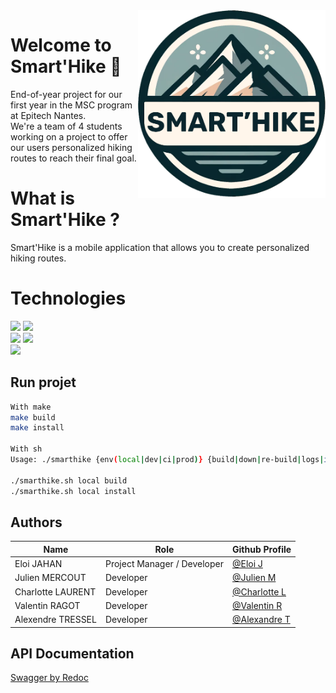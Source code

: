 <img src="./images/LogoSmartHike.png" alt="TrellTech" width="300" height=300 align="right"/>

# Welcome to Smart'Hike :rocket:

End-of-year project for our first year in the MSC program at Epitech Nantes.  
We're a team of 4 students working on a project to offer our users personalized hiking routes to reach their final goal.

# What is Smart'Hike ?
Smart'Hike is a mobile application that allows you to create personalized hiking routes.

# Technologies
![](https://img.shields.io/badge/Flutter-ED8B00?style=for-the-badge&logo=flutter&color=20232a)
![](https://img.shields.io/badge/Dart-ED8B00?style=for-the-badge&logo=dart&color=20232a)  
![](https://img.shields.io/badge/Python-ED8B00?style=for-the-badge&logo=python&color=20232a)
![](https://img.shields.io/badge/Flask-ED8B00?style=for-the-badge&logo=flask&color=20232a)  
![](https://img.shields.io/badge/MapBox-ED8B00?style=for-the-badge&logo=mapbox&color=20232a)

## Run projet
```bash
With make
make build
make install

With sh
Usage: ./smarthike {env(local|dev|ci|prod)} {build|down|re-build|logs|install|test}

./smarthike.sh local build
./smarthike.sh local install
```

## Authors
| Name              | Role                          | Github Profile |
|-------------------|-------------------------------|----------------|
| Eloi JAHAN        | Project Manager / Developer   | [@Eloi J](https://github.com/EloiJhn) |
| Julien MERCOUT    | Developer                     | [@Julien M](https://github.com/JuMercourt) |
| Charlotte LAURENT | Developer                     | [@Charlotte L](https://github.com/charlottelaurent50) |
| Valentin RAGOT    | Developer                     | [@Valentin R](https://github.com/ValentinRgt) |
| Alexendre TRESSEL | Developer                     | [@Alexandre T](https://github.com/PikPakPik) |


## API Documentation
[Swagger by Redoc](http://tyep600.valentinrgt.fr/)